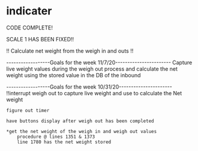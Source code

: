 # indicater

CODE COMPLETE!

SCALE 1 HAS BEEN FIXED!!

!! Calculate net weight from the weigh in and outs !!

------------------Goals for the week 11/7/20-----------------------
    Capture live weight values during the weigh out process and calculate the net weight using the stored value in the DB of the inbound


------------------Goals for the week 10/31/20----------------------
    !!interrupt weigh out to capture live weight and use to calculate the Net weight
    
    figure out timer 
   
    have buttons display after weigh out has been completed    
    
    *get the net weight of the weigh in and weigh out values
        procedure @ lines 1351 & 1373
        line 1780 has the net weight stored